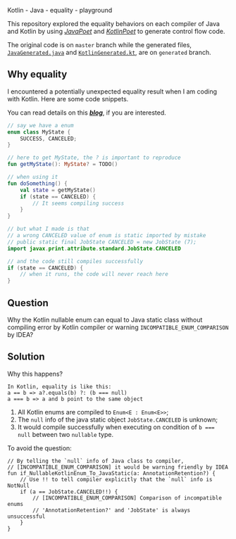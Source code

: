 Kotlin - Java - equality - playground

This repository explored the equality behaviors on each compiler of Java and Kotlin by using [*JavaPoet*](https://github.com/square/javapoet) and [*KotlinPoet*](https://github.com/square/kotlinpoet) to generate control flow code. 

The original code is on `master` branch while the generated files, [`JavaGenerated.java`](https://github.com/lexcao/kotlin-equality/blob/generated/src/main/java/io/github/lexcao/equality/generated/JavaGenerated.java) and [`KotlinGenerated.kt`](https://github.com/lexcao/kotlin-equality/blob/generated/src/main/kotlin/io/github/lexcao/equality/generated/KotlinGenerated.kt), are on `generated` branch.

## Why equality
I encountered a potentially unexpected equality result when I am coding with Kotlin. Here are some code snippets.

You can read details on this [***blog***](https://lexcao.github.io/zh/posts/kotlin-equality-diving), if you are interested.

```kotlin
// say we have a enum 
enum class MyState {
    SUCCESS, CANCELED;
}

// here to get MyState, the ? is important to reproduce
fun getMyState(): MyState? = TODO()

// when using it
fun doSomething() {
    val state = getMyState()
    if (state == CANCELED) {
        // It seems compiling success
    }
}

// but what I made is that
// a wrong CANCELED value of enum is static imported by mistake
// public static final JobState CANCELED = new JobState (7);
import javax.print.attribute.standard.JobState.CANCELED

// and the code still compiles successfully
if (state == CANCELED) {
    // when it runs, the code will never reach here
}
```

## Question
Why the Kotlin nullable enum can equal to Java static class without compiling error by Kotlin compiler or warning `INCOMPATIBLE_ENUM_COMPARISON` by IDEA?

## Solution
Why this happens?

```
In Kotlin, equality is like this:
a == b => a?.equals(b) ?: (b === null)
a === b => a and b point to the same object
```
1. All Kotlin enums are compiled to `Enum<E : Enum<E>>`;
2. The `null` info of the java static object `JobState.CANCELED` is unknown;
3. It would compile successfully when executing on condition of `b === null` between two `nullable` type.

To avoid the question:
```kolitn
// By telling the `null` info of Java class to compiler,
// [INCOMPATIBLE_ENUM_COMPARISON] it would be warning friendly by IDEA
fun if_NullableKotlinEnum_To_JavaStatic(a: AnnotationRetention?) {
    // Use !! to tell compiler explicitly that the `null` info is NotNull
    if (a == JobState.CANCELED!!) {
        // [INCOMPATIBLE_ENUM_COMPARISON] Comparison of incompatible enums 
        // 'AnnotationRetention?' and 'JobState' is always unsuccessful
    }
}
```

